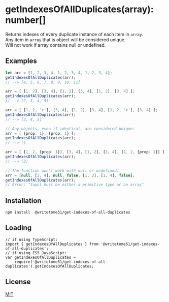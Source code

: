 # getIndexesOfAllDuplicates(array): number[]

Returns indexes of every duplicate instance of each item in `array`.  
Any item in `array` that is object will be considered unique.  
Will not work if array contains null or undefined.

## Examples
```ts
let arr = [1, 2, 3, 4, 1, 2, 3, 4, 1, 2, 3, 4];
getIndexesOfAllDuplicates(arr);
// --> [4, 5, 6, 7, 8, 9, 10, 11]

arr = [ [1, 2], [3, 4], [1, 2], [3, 4], [1, 2], [3, 4] ];
getIndexesOfAllDuplicates(arr);
// --> [2, 3, 4, 5]

arr = [ [1, 2, 'r'], [3, 4], [1, 2], [3, 4], [1, 2, 'r'], [3, 4] ];
getIndexesOfAllDuplicates(arr);
// --> [3, 4, 5]

// Any objects, even if identical, are considered unique:
arr = [ {prop: 1}, {prop: 1} ];
getIndexesOfAllDuplicates(arr);
// --> []

arr = [ [1, 2, {prop: 1}], [3, 4], [1, 2], [3, 4], [1, 2, {prop: 1}] ];
getIndexesOfAllDuplicates(arr);
// --> [3]

// The function won't work with null or undefined:
arr = [null, [3, 4], null, false, [1, 2], [1, 4], false];
getIndexesOfAllDuplicates(arr);
// Error: "Input must be either a primitive type or an array"
```

## Installation
`npm install  @writetome51/get-indexes-of-all-duplicates`

## Loading
```
// if using TypeScript:
import { getIndexesOfAllDuplicates } from '@writetome51/get-indexes-of-all-duplicates';
// if using ES5 JavaScript:
var getIndexesOfAllDuplicates = 
    require('@writetome51/get-indexes-of-all-duplicates').getIndexesOfAllDuplicates;
```

## License
[MIT](https://choosealicense.com/licenses/mit/)
